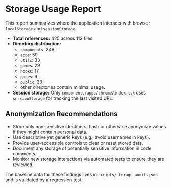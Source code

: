 # Storage Usage Report

This report summarizes where the application interacts with browser `localStorage` and `sessionStorage`.

- **Total references:** 425 across 112 files.
- **Directory distribution:**
  - `components`: 248
  - `apps`: 59
  - `utils`: 33
  - `games`: 29
  - `hooks`: 17
  - `pages`: 9
  - `public`: 23
  - other directories contain minimal usage.
- **Session storage:** Only `components/apps/chrome/index.tsx` uses `sessionStorage` for tracking the last visited URL.

## Anonymization Recommendations

- Store only non-sensitive identifiers; hash or otherwise anonymize values if they might contain personal data.
- Use descriptive yet generic keys (e.g., avoid usernames in keys).
- Provide user-accessible controls to clear or reset stored data.
- Document any storage of potentially sensitive information in code comments.
- Monitor new storage interactions via automated tests to ensure they are reviewed.

The baseline data for these findings lives in `scripts/storage-audit.json` and is validated by a regression test.
